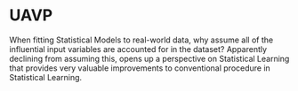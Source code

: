 # UAVP
When fitting Statistical Models to real-world data, why assume all of the influential input variables are accounted for in the dataset? Apparently declining from assuming this, opens up a perspective on Statistical Learning that provides very valuable improvements to conventional procedure in Statistical Learning.
